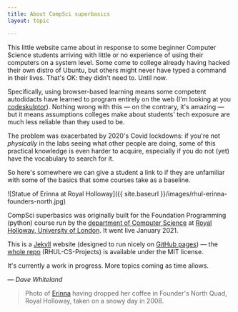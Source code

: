 ```yaml
---
title: About CompSci superbasics
layout: topic

---
```


This little website came about in response to some beginner Computer Science
students arriving with little or no experience of using their computers on a
system level. Some come to college already having hacked their own distro of
Ubuntu, but others might never have typed a command in their lives. That's OK:
they didn't need to. Until now.

Specifically, using browser-based learning means some competent autodidacts have
learned to program entirely on the web (I'm looking at you 
[codeskulptor](https://py3.codeskulptor.org)). Nothing wrong with this — on the
contrary, it's amazing — but it means assumptions colleges make about students'
tech exposure are much less reliable than they used to be.

The problem was exacerbated by 2020's Covid lockdowns: if you're not
_physically_ in the labs seeing what other people are doing, some of this
practical knowledge is even harder to acquire, especially if you do not (yet)
have the vocabulary to search for it.

So here's somewhere we can give a student a link to if they are unfamiliar
with some of the basics that some courses take as a baseline.

![Statue of Erinna at Royal Holloway]({{ site.baseurl }}/images/rhul-erinna-founders-north.jpg)

CompSci superbasics was originally built for the Foundation Programming
(python) course run by the
[department of Computer Science](http://cs.rhul.ac.uk/)
at
[Royal Holloway, University of London](https://www.royalholloway.ac.uk).
It went live January 2021.

This is a [Jekyll](https://jekyllrb.com) website
(designed to run nicely on [GitHub pages](https://pages.github.com)) —
the [whole repo](https://github.com/RHUL-CS-Projects/compsci-superbasics)
(RHUL-CS-Projects)
is available under the MIT license.

It's currently a work in progress. More topics coming as time allows.

— _Dave Whiteland_


> Photo of [Erinna](https://en.wikipedia.org/wiki/Erinna) having dropped her
> coffee in Founder's North Quad, Royal Holloway, taken on a snowy day in 2008.
